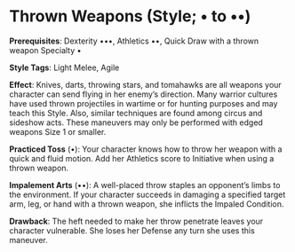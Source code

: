 # Thrown Weapons (Style; • to ••) 
**Prerequisites**: Dexterity •••, Athletics ••, Quick Draw with a thrown weapon Specialty • 

**Style Tags**: Light Melee, Agile 

**Effect**: Knives, darts, throwing stars, and tomahawks are all weapons your character can send flying in her enemy’s direction. Many warrior cultures have used thrown projectiles in wartime or for hunting purposes and may teach this Style. Also, similar techniques are found among circus and sideshow acts. These maneuvers may only be performed with edged weapons Size 1 or smaller. 

**Practiced Toss** (•): Your character knows how to throw her weapon with a quick and fluid motion. Add her Athletics score to Initiative when using a thrown weapon. 

**Impalement Arts** (••): A well-placed throw staples an opponent’s limbs to the environment. If your character succeeds in damaging a specified target arm, leg, or hand with a thrown weapon, she inflicts the Impaled Condition. 

**Drawback**: The heft needed to make her throw penetrate leaves your character vulnerable. She loses her Defense any turn she uses this maneuver.